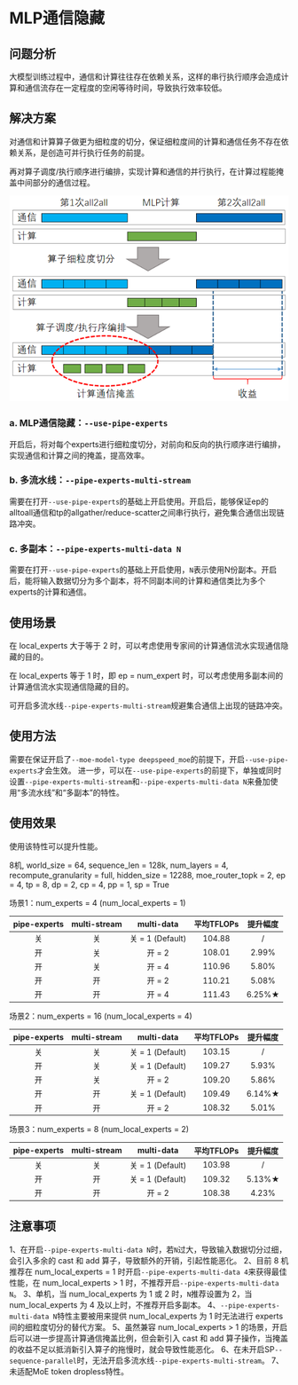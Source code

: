 # MLP通信隐藏

## 问题分析

大模型训练过程中，通信和计算往往存在依赖关系，这样的串行执行顺序会造成计算和通信流存在一定程度的空闲等待时间，导致执行效率较低。

## 解决方案

对通信和计算算子做更为细粒度的切分，保证细粒度间的计算和通信任务不存在依赖关系，是创造可并行执行任务的前提。

再对算子调度/执行顺序进行编排，实现计算和通信的并行执行，在计算过程能掩盖中间部分的通信过程。

![原理图](../../sources/images/pipeline_experts.png)

### a. MLP通信隐藏：`--use-pipe-experts`
开启后，将对每个experts进行细粒度切分，对前向和反向的执行顺序进行编排，实现通信和计算之间的掩盖，提高效率。

### b. 多流水线：`--pipe-experts-multi-stream`
需要在打开`--use-pipe-experts`的基础上开启使用。开启后，能够保证ep的alltoall通信和tp的allgather/reduce-scatter之间串行执行，避免集合通信出现链路冲突。

### c. 多副本：`--pipe-experts-multi-data N`
需要在打开`--use-pipe-experts`的基础上开启使用，`N`表示使用N份副本。开启后，能将输入数据切分为多个副本，将不同副本间的计算和通信类比为多个experts的计算和通信。

## 使用场景

在 local_experts 大于等于 2 时，可以考虑使用专家间的计算通信流水实现通信隐藏的目的。

在 local_experts 等于 1 时，即 ep = num_expert 时，可以考虑使用多副本间的计算通信流水实现通信隐藏的目的。

可开启多流水线`--pipe-experts-multi-stream`规避集合通信上出现的链路冲突。

## 使用方法

需要在保证开启了`--moe-model-type deepspeed_moe`的前提下，开启`--use-pipe-experts`才会生效。
进一步，可以在`--use-pipe-experts`的前提下，单独或同时设置`--pipe-experts-multi-stream`和`--pipe-experts-multi-data N`来叠加使用“多流水线”和“多副本”的特性。

## 使用效果

使用该特性可以提升性能。

8机, world_size = 64, sequence_len = 128k, num_layers = 4, recompute_granularity = full, hidden_size = 12288, moe_router_topk = 2, ep = 4, tp = 8, dp = 2, cp = 4, pp = 1, sp = True

场景1：num_experts = 4 (num_local_experts = 1)

| pipe-experts | multi-stream |   multi-data    | 平均TFLOPs |  提升幅度  |
|:------------:|:------------:|:---------------:|:--------:|:------:|
|      关       |      关       | 关 = 1 (Default) |  104.88  |   /    |
|      开       |      关       |      开 = 2      |  108.01  | 2.99%  |
|      开       |      关       |      开 = 4      |  110.96  | 5.80%  |
|      开       |      开       |      开 = 2      |  110.21  | 5.08%  |
|      开       |      开       |      开 = 4      |  111.43  | 6.25%★ |

场景2：num_experts = 16 (num_local_experts = 4)

| pipe-experts | multi-stream |   multi-data    | 平均TFLOPs |  提升幅度  |
|:------------:|:------------:|:---------------:|:--------:|:------:|
|      关       |      关       | 关 = 1 (Default) |  103.15  |   /    |
|      开       |      关       | 关 = 1 (Default) |  109.27  | 5.93%  |
|      开       |      关       |      开 = 2      |  109.20  | 5.86%  |
|      开       |      开       | 关 = 1 (Default) |  109.49  | 6.14%★ |
|      开       |      开       |      开 = 2      |  108.32  | 5.01%  |

场景3：num_experts = 8 (num_local_experts = 2)

| pipe-experts | multi-stream |   multi-data    | 平均TFLOPs |  提升幅度   |
|:------------:|:------------:|:---------------:|:--------:|:-------:|
|      关       |      关       | 关 = 1 (Default) |  103.98  |    /    |
|      开       |      开       | 关 = 1 (Default) |  109.32  | 5.13%★  |
|      开       |      开       |      开 = 2      |  108.38  |  4.23%  |

## 注意事项
1、在开启`--pipe-experts-multi-data N`时，若`N`过大，导致输入数据切分过细，会引入多余的 cast 和 add 算子，导致额外的开销，引起性能恶化。
2、目前 8 机推荐在 num_local_experts = 1 时开启`--pipe-experts-multi-data 4`来获得最佳性能，在 num_local_experts > 1
时，不推荐开启`--pipe-experts-multi-data N`。
3、单机，当 num_local_experts 为 1 或 2 时，`N`推荐设置为 2，当 num_local_experts 为 4 及以上时，不推荐开启多副本。
4、`--pipe-experts-multi-data N`特性主要被用来提供 num_local_experts 为 1 时无法进行 experts 间的细粒度切分的替代方案。
5、虽然兼容 num_local_experts > 1 的场景，开启后可以进一步提高计算通信掩盖比例，但会新引入 cast 和 add
算子操作，当掩盖的收益不足以抵消新引入算子的拖慢时，就会导致性能恶化。
6、在未开启SP`--sequence-parallel`时，无法开启多流水线`--pipe-experts-multi-stream`。
7、未适配MoE token dropless特性。